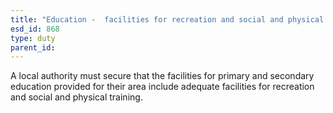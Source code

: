 ```yaml
---
title: "Education -  facilities for recreation and social and physical training for school age children"
esd_id: 868
type: duty
parent_id:  
---
```


A local authority must secure that the facilities for primary and secondary education provided for their area include adequate facilities for recreation and social and physical training. 

